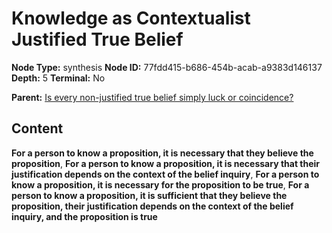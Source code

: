 # Knowledge as Contextualist Justified True Belief

**Node Type:** synthesis
**Node ID:** 77fdd415-b686-454b-acab-a9383d146137
**Depth:** 5
**Terminal:** No

**Parent:** [Is every non-justified true belief simply luck or coincidence?](is-every-non-justified-true-belief-simply-luck-or-coincidence-antithesis-b5171b85-5f42-4594-8362-6d5817208b8d.md)

## Content

**For a person to know a proposition, it is necessary that they believe the proposition**, **For a person to know a proposition, it is necessary that their justification depends on the context of the belief inquiry**, **For a person to know a proposition, it is necessary for the proposition to be true**, **For a person to know a proposition, it is sufficient that they believe the proposition, their justification depends on the context of the belief inquiry, and the proposition is true**
